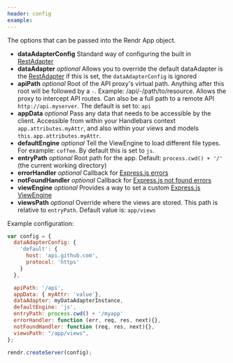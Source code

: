 ```yaml
---
header: config
example: 
---
```


The options that can be passed into the Rendr App object.

- **dataAdapterConfig** Standard way of configuring the built in [RestAdapter](/rest-adapter)
- **dataAdapter** _optional_ Allows you to override the default dataAdapter is the [RestAdapter](/rest-adapter) if this is set, the `dataAdapterConfig` is ignored
- **apiPath** _optional_ Root of the API proxy's virtual path. Anything after this root will be followed by a `-`. Example: /api/-/path/to/resource. Allows the proxy to intercept API routes. Can also be a full path to a remote API `http://api.myserver`. The default is set to: `api`
- **appData** _optional_ Pass any data that needs to be accessible by the client. Accessible from within your Handlebars context `app.attributes.myAttr`, and also within your views and models `this.app.attributes.myAttr`.
- **defaultEngine** _optional_ Tell the ViewEngine to load different file types. For example: `coffee`.  By default this is set to `js`.
- **entryPath** _optional_ Root path for the app. Default: `process.cwd() + '/'` (the current working directory)
- **errorHandler** _optional_ Callback for [Express.js errors](http://expressjs.com/guide.html#error-handling)
- **notFoundHandler** _optional_ Callback for [Express.js not found errors](http://expressjs.com/guide.html#error-handling)
- **viewEngine** _optional_ Provides a way to set a custom [Express.js ViewEngine](http://expressjs.com/api.html#app.engine)
- **viewsPath** _optional_ Override where the views are stored. This path is relative to `entryPath`. Default value is: `app/views`

Example configuration:

```js
var config = {
  dataAdapterConfig: {
    'default': {
      host: 'api.github.com',
      protocol: 'https'
    }
  },

  apiPath: '/api',
  appData: { myAttr: 'value'},
  dataAdapter: myDataAdapterInstance,
  defaultEngine: 'js',
  entryPath: process.cwd() + '/myapp'
  errorHandler: function (err, req, res, next){},
  notFoundHandler: function (req, res, next){},
  viewsPath: "/app/views",
};

rendr.createServer(config);
```
